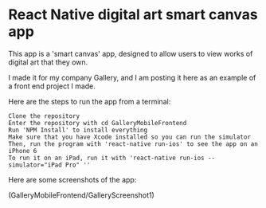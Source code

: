 # React Native digital art smart canvas app

This app is a 'smart canvas' app, designed to allow users to view works of digital art that they own.

I made it for my company Gallery, and I am posting it here as an example of a front end project I made.

Here are the steps to run the app from a terminal:

```
Clone the repository
Enter the repository with cd GalleryMobileFrontend
Run 'NPM Install' to install everything
Make sure that you have Xcode installed so you can run the simulator
Then, run the program with 'react-native run-ios' to see the app on an iPhone 6
To run it on an iPad, run it with 'react-native run-ios --simulator="iPad Pro" ''
```

Here are some screenshots of the app:

(GalleryMobileFrontend/GalleryScreenshot1)

